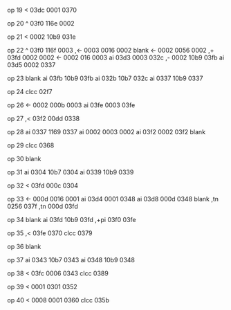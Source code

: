 op 19
< 	 03dc 0001 0370 

op 20
^ 	 03f0 116e 0002

op 21
< 	 0002 10b9 031e

op 22
^ 	 03f0 116f 0003
,<-  0003 0016 0002
blank
<- 	 0002 0056 0002
,+ 	 03fd 0002 0002
<- 	 0002 016 0003
ai 	 03d3 0003 032c
,- 	 0002 10b9 03fb
ai 	 03d5 0002 0337

op 23
blank
ai 	 03fb 10b9 03fb
ai 	 032b 10b7 032c
ai 	 0337 10b9 0337

op 24
clcc 		   02f7

op 26
<- 	 0002 000b 0003
ai 	 03fe 0003 03fe

op 27
,< 	 03f2 00dd 0338

op 28
ai 	 0337 1169 0337
ai 	 0002 0003 0002
ai 	 03f2 0002 03f2
blank

op 29
clcc 		   0368

op 30
blank

op 31
ai 	 0304 10b7 0304
ai 	 0339 10b9 0339

op 32
< 	 03fd 000c 0304

op 33
<- 	 000d 0016 0001
ai 	 03d4 0001 0348
ai 	 03d8 000d 0348
blank
,tn  0256 	   037f
,tn  000d 	   03fd

op 34
blank 
ai 	 03fd 10b9 03fd
,+pi 	  03f0 03fe

op 35
,< 03fe 0370
clcc 0379

op 36
blank

op 37
ai 0343 10b7 0343
ai 0348 10b9 0348

op 38
< 03fc 0006 0343
clcc 0389

op 39
< 0001 0301 0352

op 40
< 0008 0001 0360
clcc 035b